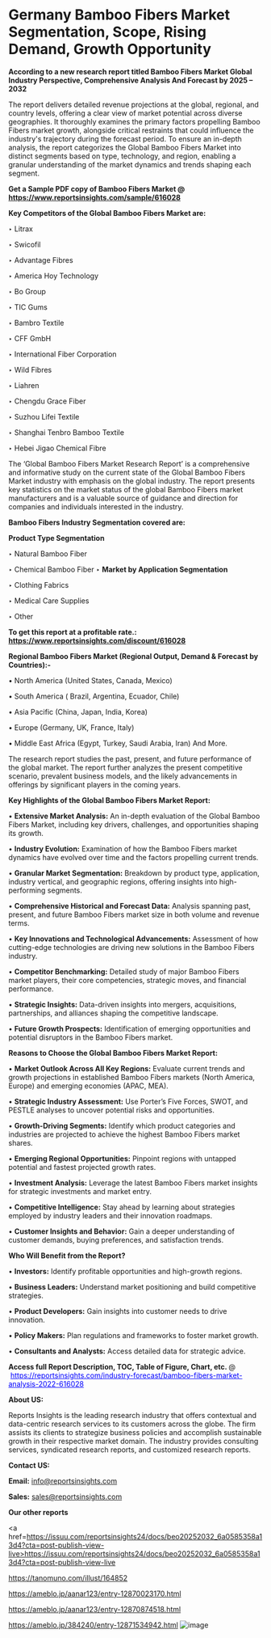 # Germany Bamboo Fibers Market Segmentation, Scope, Rising Demand, Growth Opportunity 

<strong>According to a new research report titled Bamboo Fibers Market Global Industry Perspective, Comprehensive Analysis And Forecast by 2025 – 2032</strong>

The report delivers detailed revenue projections at the global, regional, and country levels, offering a clear view of market potential across diverse geographies. It thoroughly examines the primary factors propelling Bamboo Fibers market growth, alongside critical restraints that could influence the industry's trajectory during the forecast period. To ensure an in-depth analysis, the report categorizes the Global Bamboo Fibers Market into distinct segments based on type, technology, and region, enabling a granular understanding of the market dynamics and trends shaping each segment.

<strong>Get a Sample PDF copy of Bamboo Fibers Market </strong><strong>@<a href=https://www.reportsinsights.com/sample/616028 style=color:#0000ff;> https://www.reportsinsights.com/sample/616028</a></strong></font>

<strong>Key Competitors of the Global Bamboo Fibers Market are:</strong>

‣ Litrax

‣ Swicofil

‣ Advantage Fibres

‣ America Hoy Technology

‣ Bo Group

‣ TIC Gums

‣ Bambro Textile

‣ CFF GmbH

‣ International Fiber Corporation

‣ Wild Fibres

‣ Liahren

‣ Chengdu Grace Fiber

‣ Suzhou Lifei Textile

‣ Shanghai Tenbro Bamboo Textile

‣ Hebei Jigao Chemical Fibre

The ‘Global Bamboo Fibers Market Research Report’ is a comprehensive and informative study on the current state of the Global Bamboo Fibers Market industry with emphasis on the global industry. The report presents key statistics on the market status of the global Bamboo Fibers market manufacturers and is a valuable source of guidance and direction for companies and individuals interested in the industry.

<strong>Bamboo Fibers Industry Segmentation covered are:</strong>

<strong>Product Type Segmentation</strong>

‣ Natural Bamboo Fiber

‣ Chemical Bamboo Fiber
‣ 
<strong>Market by Application Segmentation</strong>

‣ Clothing Fabrics

‣ Medical Care Supplies

‣ Other

<strong>To get this report at a profitable rate.: <a href=https://www.reportsinsights.com/discount/616028 style=color:#0000ff;>https://www.reportsinsights.com/discount/616028</a></strong></font>

<strong>Regional Bamboo Fibers Market (Regional Output, Demand &amp; Forecast by Countries):-</strong>

• North America (United States, Canada, Mexico)

• South America ( Brazil, Argentina, Ecuador, Chile)

• Asia Pacific (China, Japan, India, Korea)

• Europe (Germany, UK, France, Italy)

• Middle East Africa (Egypt, Turkey, Saudi Arabia, Iran) And More.

The research report studies the past, present, and future performance of the global market. The report further analyzes the present competitive scenario, prevalent business models, and the likely advancements in offerings by significant players in the coming years.

<strong>Key Highlights of the Global Bamboo Fibers Market Report:</strong>

• <strong>Extensive Market Analysis:</strong> An in-depth evaluation of the Global Bamboo Fibers Market, including key drivers, challenges, and opportunities shaping its growth.

• <strong>Industry Evolution:</strong> Examination of how the Bamboo Fibers market dynamics have evolved over time and the factors propelling current trends.

• <strong>Granular Market Segmentation:</strong> Breakdown by product type, application, industry vertical, and geographic regions, offering insights into high-performing segments.

• <strong>Comprehensive Historical and Forecast Data:</strong> Analysis spanning past, present, and future Bamboo Fibers market size in both volume and revenue terms.

• <strong>Key Innovations and Technological Advancements:</strong> Assessment of how cutting-edge technologies are driving new solutions in the Bamboo Fibers industry.

• <strong>Competitor Benchmarking:</strong> Detailed study of major Bamboo Fibers market players, their core competencies, strategic moves, and financial performance.

• <strong>Strategic Insights:</strong> Data-driven insights into mergers, acquisitions, partnerships, and alliances shaping the competitive landscape.

• <strong>Future Growth Prospects:</strong> Identification of emerging opportunities and potential disruptors in the Bamboo Fibers market.

<strong>Reasons to Choose the Global Bamboo Fibers Market Report:</strong>

• <strong>Market Outlook Across All Key Regions:</strong> Evaluate current trends and growth projections in established Bamboo Fibers markets (North America, Europe) and emerging economies (APAC, MEA).

• <strong>Strategic Industry Assessment:</strong> Use Porter’s Five Forces, SWOT, and PESTLE analyses to uncover potential risks and opportunities.

• <strong>Growth-Driving Segments:</strong> Identify which product categories and industries are projected to achieve the highest Bamboo Fibers market shares.

• <strong>Emerging Regional Opportunities:</strong> Pinpoint regions with untapped potential and fastest projected growth rates.

• <strong>Investment Analysis:</strong> Leverage the latest Bamboo Fibers market insights for strategic investments and market entry.

• <strong>Competitive Intelligence:</strong> Stay ahead by learning about strategies employed by industry leaders and their innovation roadmaps.

• <strong>Customer Insights and Behavior:</strong> Gain a deeper understanding of customer demands, buying preferences, and satisfaction trends.

<strong>Who Will Benefit from the Report?</strong>

• <strong>Investors:</strong> Identify profitable opportunities and high-growth regions.

• <strong>Business Leaders:</strong> Understand market positioning and build competitive strategies.

• <strong>Product Developers:</strong> Gain insights into customer needs to drive innovation.

• <strong>Policy Makers:</strong> Plan regulations and frameworks to foster market growth.

• <strong>Consultants and Analysts:</strong> Access detailed data for strategic advice.
</ul>
<strong>Access full Report Description, TOC, Table of Figure, Chart, etc. </strong>@  <a href=https://reportsinsights.com/industry-forecast/bamboo-fibers-market-analysis-2022-616028 style=color:#0000ff;>https://reportsinsights.com/industry-forecast/bamboo-fibers-market-analysis-2022-616028</a></font>

<strong><strong>About US</strong>:</strong>

Reports Insights is the leading research industry that offers contextual and data-centric research services to its customers across the globe. The firm assists its clients to strategize business policies and accomplish sustainable growth in their respective market domain. The industry provides consulting services, syndicated research reports, and customized research reports.

<strong>Contact US:</strong>

<p class=""""><b>Email:</b> <a href=mailto:info@reportsinsights.com>info@reportsinsights.com</a></p>
<p class=""""><b>Sales:</b> <a href=mailto:sales@reportsinsights.com>sales@reportsinsights.com</a></p>

<strong>Our other reports</strong>

<a href=https://issuu.com/reportsinsights24/docs/beo20252032_6a0585358a13d4?cta=post-publish-view-live>https://issuu.com/reportsinsights24/docs/beo20252032_6a0585358a13d4?cta=post-publish-view-live</a>

<a href=https://tanomuno.com/illust/164852>https://tanomuno.com/illust/164852</a>

<a href=https://ameblo.jp/aanar123/entry-12870023170.html>https://ameblo.jp/aanar123/entry-12870023170.html</a>

<a href=https://ameblo.jp/aanar123/entry-12870874518.html>https://ameblo.jp/aanar123/entry-12870874518.html</a>

<a href=https://ameblo.jp/384240/entry-12871534942.html>https://ameblo.jp/384240/entry-12871534942.html</a>
![image](https://github.com/user-attachments/assets/156988eb-f59b-4200-b4af-3719a85a6306)
